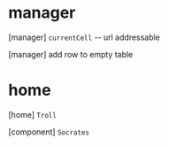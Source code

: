 # manager

[manager] `currentCell` -- url addressable

[manager] add row to empty table

# home

[home] `Troll`

[component] `Socrates`
